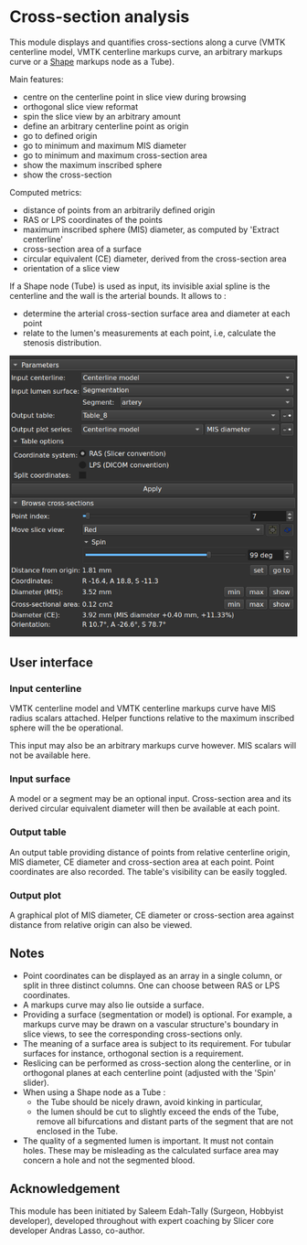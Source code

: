 # Cross-section analysis

This module displays and quantifies cross-sections along a curve (VMTK centerline model, VMTK centerline markups curve, an arbitrary markups curve or a [Shape](https://github.com/chir-set/SlicerExtraMarkups/tree/main/Shape/) markups node as a Tube).

Main features:

- centre on the centerline point in slice view during browsing
- orthogonal slice view reformat
- spin the slice view by an arbitrary amount
- define an arbitrary centerline point as origin
- go to defined origin
- go to minimum and maximum MIS diameter
- go to minimum and maximum cross-section area
- show the maximum inscribed sphere
- show the cross-section

Computed metrics:

- distance of points from an arbitrarily defined origin
- RAS or LPS coordinates of the points
- maximum inscribed sphere (MIS) diameter, as computed by 'Extract centerline'
- cross-section area of a surface
- circular equivalent (CE) diameter, derived from the cross-section area
- orientation of a slice view

If a Shape node (Tube) is used as input, its invisible axial spline is the centerline and the wall is the arterial bounds. It allows to :

- determine the arterial cross-section surface area and diameter at each point
- relate to the lumen's measurements at each point, i.e, calculate the stenosis distribution.

![CrossSectionAnalysis](CrossSectionAnalysisScreenshot_1.png)

## User interface

### Input centerline

VMTK centerline model and VMTK centerline markups curve have MIS radius scalars attached. Helper functions relative to the maximum inscribed sphere will the be operational.

This input may also be an arbitrary markups curve however. MIS scalars will not be available here.

### Input surface

A model or a segment may be an optional input. Cross-section area and its derived circular equivalent diameter will then be available at each point.

### Output table

An output table providing distance of points from relative centerline origin, MIS diameter, CE diameter and cross-section area at each point. Point coordinates are also recorded. The table's visibility can be easily toggled.

### Output plot

A graphical plot of MIS diameter, CE diameter or cross-section area against distance from relative origin can also be viewed.

## Notes

- Point coordinates can be displayed as an array in a single column, or split in three distinct columns. One can choose between RAS or LPS coordinates.
- A markups curve may also lie outside a surface.
- Providing a surface (segmentation or model) is optional. For example, a markups curve may be drawn on a vascular structure's boundary in slice views, to see the corresponding cross-sections only.
- The meaning of a surface area is subject to its requirement. For tubular surfaces for instance, orthogonal section is a requirement.
- Reslicing can be performed as cross-section along the centerline, or in orthogonal planes at each centerline point (adjusted with the 'Spin' slider).
- When using a Shape node as a Tube :
    - the Tube should be nicely drawn, avoid kinking in particular,
    - the lumen should be cut to slightly exceed the ends of the Tube, remove all bifurcations and distant parts of the segment that are not enclosed in the Tube.
- The quality of a segmented lumen is important. It must not contain holes. These may be misleading as the calculated surface area may concern a hole and not the segmented blood.


## Acknowledgement

This module has been initiated by Saleem Edah-Tally (Surgeon, Hobbyist developer), developed throughout with expert coaching by Slicer core developer Andras Lasso, co-author.


